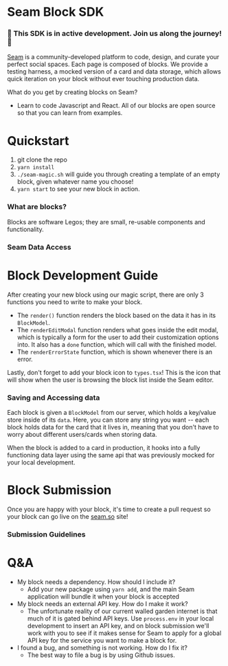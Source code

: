 # Seam Block SDK
### 🚧 This SDK is in active development. Join us along the journey! 🚧

[Seam](www.seam.so) is a community-developed platform to code, design, and curate your perfect social spaces. Each page is composed of blocks. We provide a testing harness, a mocked version of a card and data storage, which allows quick iteration on your block without ever touching production data.

What do you get by creating blocks on Seam?
- Learn to code Javascript and React. All of our blocks are open source so that you can learn from examples.

# Quickstart

1. git clone the repo
2. `yarn install`
3. `./seam-magic.sh` will guide you through creating a template of an empty block, given whatever name you choose!
4. `yarn start` to see your new block in action.

### What are blocks?

Blocks are software Legos; they are small, re-usable components and functionality.

### Seam Data Access

# Block Development Guide

After creating your new block using our magic script, there are only 3 functions you need to write to make your block.
- The `render()` function renders the block based on the data it has in its `BlockModel`.
- The `renderEditModal` function renders what goes inside the edit modal, which is typically a form for the user to add their customization options into. It also has a `done` function, which will call with the finished model.
- The `renderErrorState` function, which is shown whenever there is an error.

Lastly, don't forget to add your block icon to `types.tsx`! This is the icon that will show when the user is browsing the block list inside the Seam editor.

### Saving and Accessing data

Each block is given a `BlockModel` from our server, which holds a key/value store inside of its `data`. Here, you can store any string you want -- each block holds data for the card that it lives in, meaning that you don't have to worry about different users/cards when storing data.

When the block is added to a card in production, it hooks into a fully functioning data layer using the same api that was previously mocked for your local development.

# Block Submission
Once you are happy with your block, it's time to create a pull request so your block can go live on the [seam.so](www.seam.so) site!

### Submission Guidelines

# Q&A
- My block needs a dependency. How should I include it?
    - Add your new package using `yarn add`, and the main Seam application will bundle it when your block is accepted
- My block needs an external API key. How do I make it work?
    - The unfortunate reality of our current walled garden internet is that much of it is gated behind API keys. Use `process.env` in your local development to insert an API key, and on block submission we'll work with you to see if it makes sense for Seam to apply for a global API key for the service you want to make a block for.
- I found a bug, and something is not working. How do I fix it?
    - The best way to file a bug is by using Github issues.